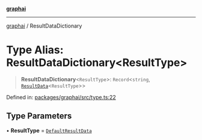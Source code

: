 [**graphai**](../README.md)

***

[graphai](../globals.md) / ResultDataDictionary

# Type Alias: ResultDataDictionary\<ResultType\>

> **ResultDataDictionary**\<`ResultType`\>: `Record`\<`string`, [`ResultData`](ResultData.md)\<`ResultType`\>\>

Defined in: [packages/graphai/src/type.ts:22](https://github.com/kawamataryo/graphai/blob/e8a7b825cfe5b60039202cad9c90359642833517/packages/graphai/src/type.ts#L22)

## Type Parameters

• **ResultType** = [`DefaultResultData`](DefaultResultData.md)
